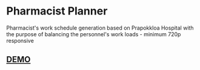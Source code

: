 # Pharmacist Planner

Pharmacist's work schedule generation based on Prapokkloa Hospital with the purpose of balancing the personnel's work loads - minimum 720p responsive

## [DEMO](https://demo1.nsharuk.com/)

